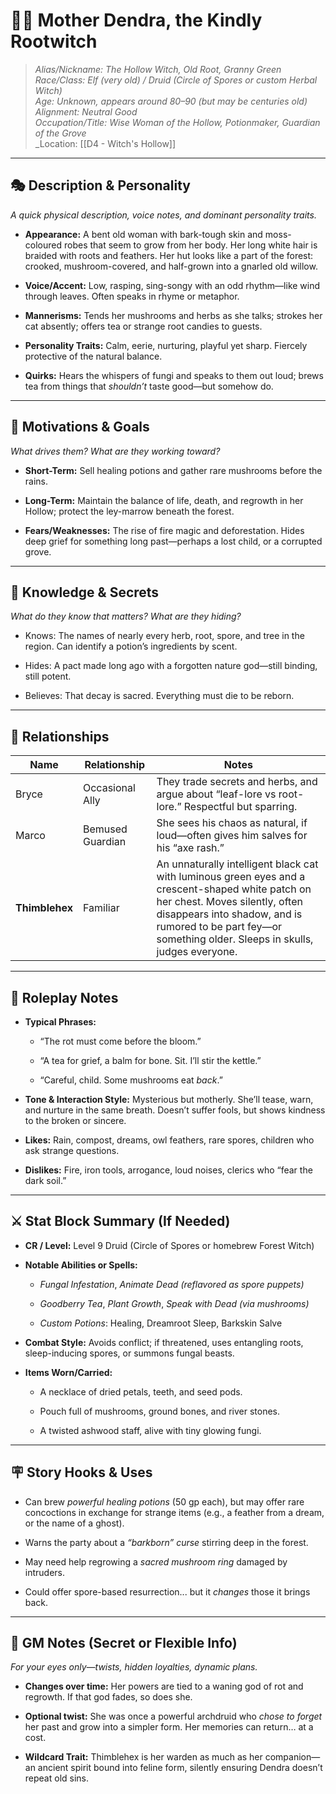 # 🧙‍♀️ Mother Dendra, the Kindly Rootwitch

> _Alias/Nickname: The Hollow Witch, Old Root, Granny Green_  
> _Race/Class: Elf (very old) / Druid (Circle of Spores or custom Herbal Witch)_  
> _Age: Unknown, appears around 80–90 (but may be centuries old)_  
> _Alignment: Neutral Good_  
> _Occupation/Title: Wise Woman of the Hollow, Potionmaker, Guardian of the Grove_  
> _Location: [[D4 - Witch's Hollow]]

---

## 🎭 Description & Personality

_A quick physical description, voice notes, and dominant personality traits._

- **Appearance:** A bent old woman with bark-tough skin and moss-coloured robes that seem to grow from her body. Her long white hair is braided with roots and feathers. Her hut looks like a part of the forest: crooked, mushroom-covered, and half-grown into a gnarled old willow.
    
- **Voice/Accent:** Low, rasping, sing-songy with an odd rhythm—like wind through leaves. Often speaks in rhyme or metaphor.
    
- **Mannerisms:** Tends her mushrooms and herbs as she talks; strokes her cat absently; offers tea or strange root candies to guests.
    
- **Personality Traits:** Calm, eerie, nurturing, playful yet sharp. Fiercely protective of the natural balance.
    
- **Quirks:** Hears the whispers of fungi and speaks to them out loud; brews tea from things that _shouldn’t_ taste good—but somehow do.
    

---

## 🎯 Motivations & Goals

_What drives them? What are they working toward?_

- **Short-Term:** Sell healing potions and gather rare mushrooms before the rains.
    
- **Long-Term:** Maintain the balance of life, death, and regrowth in her Hollow; protect the ley-marrow beneath the forest.
    
- **Fears/Weaknesses:** The rise of fire magic and deforestation. Hides deep grief for something long past—perhaps a lost child, or a corrupted grove.
    

---

## 🧠 Knowledge & Secrets

_What do they know that matters? What are they hiding?_

- Knows: The names of nearly every herb, root, spore, and tree in the region. Can identify a potion’s ingredients by scent.
    
- Hides: A pact made long ago with a forgotten nature god—still binding, still potent.
    
- Believes: That decay is sacred. Everything must die to be reborn.
    

---

## 🧩 Relationships

| Name           | Relationship     | Notes                                                                                                                                                                                                                                            |
| -------------- | ---------------- | ------------------------------------------------------------------------------------------------------------------------------------------------------------------------------------------------------------------------------------------------ |
| Bryce          | Occasional Ally  | They trade secrets and herbs, and argue about “leaf-lore vs root-lore.” Respectful but sparring.                                                                                                                                                 |
| Marco          | Bemused Guardian | She sees his chaos as natural, if loud—often gives him salves for his “axe rash.”                                                                                                                                                                |
| **Thimblehex** | Familiar         | An unnaturally intelligent black cat with luminous green eyes and a crescent-shaped white patch on her chest. Moves silently, often disappears into shadow, and is rumored to be part fey—or something older. Sleeps in skulls, judges everyone. |

---
## 💬 Roleplay Notes

- **Typical Phrases:**
    
    - “The rot must come before the bloom.”
        
    - “A tea for grief, a balm for bone. Sit. I’ll stir the kettle.”
        
    - “Careful, child. Some mushrooms eat _back_.”
        
- **Tone & Interaction Style:** Mysterious but motherly. She’ll tease, warn, and nurture in the same breath. Doesn’t suffer fools, but shows kindness to the broken or sincere.
    
- **Likes:** Rain, compost, dreams, owl feathers, rare spores, children who ask strange questions.
    
- **Dislikes:** Fire, iron tools, arrogance, loud noises, clerics who “fear the dark soil.”
    

---

## ⚔️ Stat Block Summary (If Needed)

- **CR / Level:** Level 9 Druid (Circle of Spores or homebrew Forest Witch)
    
- **Notable Abilities or Spells:**
    
    - _Fungal Infestation_, _Animate Dead (reflavored as spore puppets)_
        
    - _Goodberry Tea_, _Plant Growth_, _Speak with Dead (via mushrooms)_
        
    - _Custom Potions_: Healing, Dreamroot Sleep, Barkskin Salve
        
- **Combat Style:** Avoids conflict; if threatened, uses entangling roots, sleep-inducing spores, or summons fungal beasts.
    
- **Items Worn/Carried:**
    
    - A necklace of dried petals, teeth, and seed pods.
        
    - Pouch full of mushrooms, ground bones, and river stones.
        
    - A twisted ashwood staff, alive with tiny glowing fungi.
        

---

## 🪧 Story Hooks & Uses

- Can brew _powerful healing potions_ (50 gp each), but may offer rare concoctions in exchange for strange items (e.g., a feather from a dream, or the name of a ghost).
    
- Warns the party about a _“barkborn” curse_ stirring deep in the forest.
    
- May need help regrowing a _sacred mushroom ring_ damaged by intruders.
    
- Could offer spore-based resurrection... but it _changes_ those it brings back.
    

---

## 📝 GM Notes (Secret or Flexible Info)

_For your eyes only—twists, hidden loyalties, dynamic plans._

- **Changes over time:** Her powers are tied to a waning god of rot and regrowth. If that god fades, so does she.
    
- **Optional twist:** She was once a powerful archdruid who _chose to forget_ her past and grow into a simpler form. Her memories can return… at a cost.
    
- **Wildcard Trait:** Thimblehex is her warden as much as her companion—an ancient spirit bound into feline form, silently ensuring Dendra doesn’t repeat old sins.